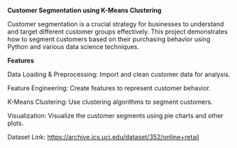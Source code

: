 **Customer Segmentation using K-Means Clustering**


Customer segmentation is a crucial strategy for businesses to understand and target different customer groups effectively. This project demonstrates how to segment customers based on their purchasing behavior using Python and various data science techniques.

**Features**


Data Loading & Preprocessing: Import and clean customer data for analysis.


Feature Engineering: Create features to represent customer behavior.


K-Means Clustering: Use clustering algorithms to segment customers.


Visualization: Visualize the customer segments using pie charts and other plots.

Dataset Link: https://archive.ics.uci.edu/dataset/352/online+retail 
